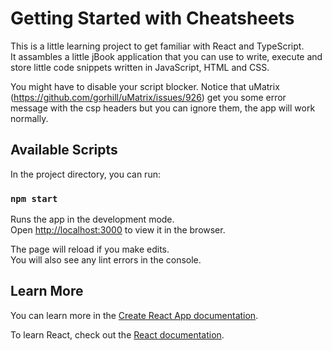 # Getting Started with Cheatsheets

This is a little learning project to get familiar with React and TypeScript.  
It assambles a little jBook application that you can use to write, execute and store little code snippets written in JavaScript, HTML and CSS.  
  
You might have to disable your script blocker. Notice that uMatrix (https://github.com/gorhill/uMatrix/issues/926) get you some error message with the csp headers but you can ignore them, the app will work normally.

## Available Scripts

In the project directory, you can run:

### `npm start`

Runs the app in the development mode.\
Open [http://localhost:3000](http://localhost:3000) to view it in the browser.

The page will reload if you make edits.\
You will also see any lint errors in the console.

## Learn More

You can learn more in the [Create React App documentation](https://facebook.github.io/create-react-app/docs/getting-started).

To learn React, check out the [React documentation](https://reactjs.org/).
